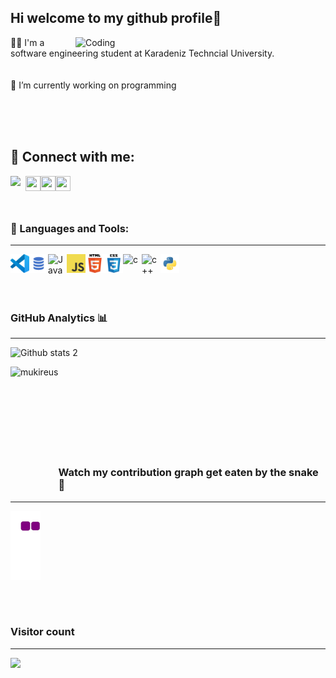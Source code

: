 ## Hi welcome to my github profile👋

<img align="right" alt="Coding" width="400"  src="https://res.cloudinary.com/practicaldev/image/fetch/s--EJm2Q_Yh--/c_limit%2Cf_auto%2Cfl_progressive%2Cq_66%2Cw_880/https://dev-to-uploads.s3.amazonaws.com/uploads/articles/x9jx4vw356x1gdkss3gx.gif">
  👩‍💻 I'm a software engineering student at Karadeniz Techncial University.
   <br />    <br />    <br />
  🔭 I’m currently working on programming
 
 <br /><br />
 <br />
 

## 📩 Connect with me:

[<img align="left"  width="24px" src="https://www.facebook.com/LinkedIn/" />][linkedin]
[<img align="left" height="24" width="24" src="https://cdn.jsdelivr.net/npm/simple-icons@v4/icons/gmail.svg" />][gmail]
[<img align="left" height="24" width="24" src="https://miro.medium.com/max/1200/1*jfdwtvU6V6g99q3G7gq7dQ.png" />][medium]
[<img align="left" height="24" width="24" src="https://pathrise-website-guide-wp.s3.us-west-1.amazonaws.com/guides/wp-content/uploads/2019/05/22174532/hackerrank-logo.jpg" />][hackerRank]

<br />
<br />
<br />


###  🔧 Languages and Tools:
***
<img align="left" alt="Visual Studio Code" width="30px" src="https://raw.githubusercontent.com/github/explore/80688e429a7d4ef2fca1e82350fe8e3517d3494d/topics/visual-studio-code/visual-studio-code.png" />
<img align="left" alt="sql" width="30px" src="https://raw.githubusercontent.com/github/explore/80688e429a7d4ef2fca1e82350fe8e3517d3494d/topics/sql/sql.png"/>
<img align="left" alt="Java" width="30px" src="https://encrypted-tbn0.gstatic.com/images?q=tbn:ANd9GcQrodtlhYA0bpaoMePSLQD3WGgrto6nyZURPw&usqp=CAU"/>
<img align="left" alt="Javascript" width="30px" src="https://raw.githubusercontent.com/github/explore/80688e429a7d4ef2fca1e82350fe8e3517d3494d/topics/javascript/javascript.png" />
<img align="left" alt="Html" width="30px" src="https://raw.githubusercontent.com/github/explore/80688e429a7d4ef2fca1e82350fe8e3517d3494d/topics/html/html.png" />
<img align="left" alt="Css" width="30px" src="https://raw.githubusercontent.com/github/explore/80688e429a7d4ef2fca1e82350fe8e3517d3494d/topics/css/css.png" />
<img align="left" alt="c" width="30px" src="https://www.mustafayemural.com/wp-content/uploads/2020/09/Cover_C_1.png" />
<img align="left" alt="c++" width="30px" src="https://e7.pngegg.com/pngimages/46/626/png-clipart-c-logo-the-c-programming-language-computer-icons-computer-programming-source-code-programming-miscellaneous-template.png" />
<img align="left" alt="Python" width="30px" src="https://raw.githubusercontent.com/github/explore/80688e429a7d4ef2fca1e82350fe8e3517d3494d/topics/python/python.png" />




<br /><br /><br /><br /> 

### GitHub Analytics 📊
***
![Github stats 2](https://github-readme-stats.vercel.app/api?username=irem6142&show_icons=true&theme=radical)

<img height="180em" align="left" src="https://github-readme-stats.vercel.app/api/top-langs?username=irem6142&show_icons=true&locale=en&layout=compact&langs_count=8&theme=radical" alt="mukireus"/>

<br /><br /><br /> <br /><br /> <br /><br /> <br />






### Watch my contribution graph get eaten by the snake 🐍
***

![snake gif](https://github.com/irem6142/irem6142/blob/output/github-contribution-grid-snake.gif)

<br /> <br />
 ### Visitor count
 ***
<img src="https://profile-counter.glitch.me/irem6142/count.svg" />


[linkedin]: https://linkedin.com/in/irem-u-5b05381b9

[gmail]: mailto:iremuslu1453@gmail.com
[medium]: https://medium.com/@iremuslu1453
[hackerRank]:https://www.hackerrank.com/iremuslu1453





